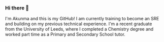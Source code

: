 ### Hi there 👋

I'm Akunma and this is my GitHub! I am currently training to become an SRE and building on my previous technical experience. I'm a recent graduate from the University of Leeds, where I completed a Chemistry degree and worked part time as a Primary and Secondary School tutor.


<!--
**andujiuba/andujiuba** is a ✨ _special_ ✨ repository because its `README.md` (this file) appears on your GitHub profile.

Here are some ideas to get you started:

- 🔭 I’m currently working on ...
- 🌱 I’m currently learning ...
- 👯 I’m looking to collaborate on ...
- 🤔 I’m looking for help with ...
- 💬 Ask me about ...
- 📫 How to reach me: ...
- 😄 Pronouns: ...
- ⚡ Fun fact: ...
-->
